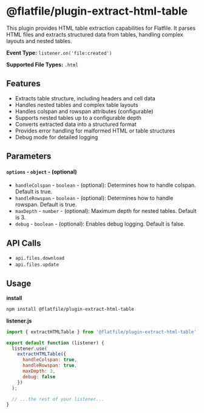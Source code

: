<!-- START_INFOCARD -->

# @flatfile/plugin-extract-html-table

This plugin provides HTML table extraction capabilities for Flatfile. It parses HTML files and extracts structured data from tables, handling complex layouts and nested tables.

**Event Type:** `listener.on('file:created')`

**Supported File Types:** `.html`

<!-- END_INFOCARD -->

## Features

- Extracts table structure, including headers and cell data
- Handles nested tables and complex table layouts
- Handles colspan and rowspan attributes (configurable)
- Supports nested tables up to a configurable depth
- Converts extracted data into a structured format
- Provides error handling for malformed HTML or table structures
- Debug mode for detailed logging

## Parameters

#### `options` - `object` - (optional)

- `handleColspan` - `boolean` - (optional): Determines how to handle colspan. Default is true.
- `handleRowspan` - `boolean` - (optional): Determines how to handle rowspan. Default is true.
- `maxDepth` - `number` - (optional): Maximum depth for nested tables. Default is 3.
- `debug` - `boolean` - (optional): Enables debug logging. Default is false.

## API Calls

- `api.files.download`
- `api.files.update`

## Usage

**install**
```bash
npm install @flatfile/plugin-extract-html-table
```

**listener.js**
```javascript
import { extractHTMLTable } from '@flatfile/plugin-extract-html-table';

export default function (listener) {
  listener.use(
    extractHTMLTable({
      handleColspan: true,
      handleRowspan: true,
      maxDepth: 3,
      debug: false
    })
  );

  // ...the rest of your listener...
}
```
